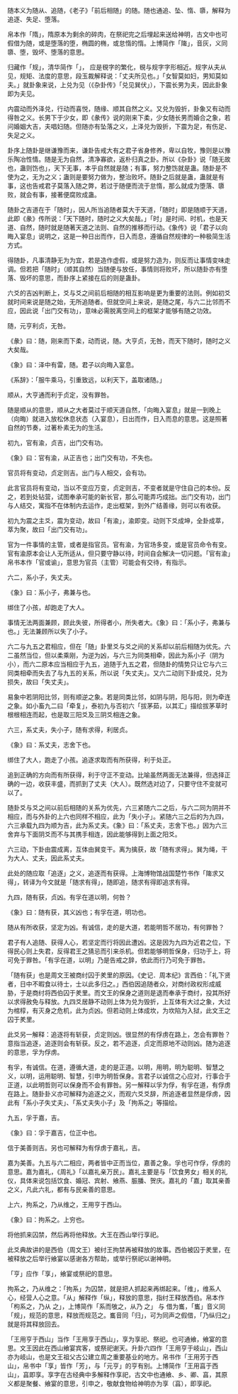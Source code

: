 
随本义为随从、追随，《老子》「前后相随」的随。随也通追、坠、惰、隳，解释为追逐、失足、堕落。

帛本作「隋」，隋原本为剩余的碎肉，在祭祀完之后埋起来送给神明，古文中也可假借为随，或是堕落的堕，椭圆的椭，或怠惰的惰。上博简作「隓」，音灰，义同隳、堕，毁坏、堕落的意思。

归藏作「规」，清华简作「」， 应是覒字的繁化，覒与规字字形相近。规字从夫从见，规矩、法度的意思，段玉裁解释说：「丈夫所见也。」「女智莫如妇，男知莫如夫。」就卦象来说，上兑为见（《杂卦传》「兑见巽伏」），下震长男为夫，因此卦象即为夫见。

内震动而外泽兑，行动而喜悦，随缘、顺其自然之义。又兑为毁折，卦象又有动而得咎之义。长男下于少女，即《彖传》说的刚来下柔，少女随长男而婚合之象，若问婚姻大吉，夫唱妇随。但随亦有坠落之义，上泽兑为毁折，下震为足，有伤足、失足之义。

卦序上随卦是继谦豫而来，谦卦告戒大有之君子省身修养，卑以自牧，豫则是以豫乐陶冶性情。随是无为自然，清净寡欲，返朴归真之卦。所以《杂卦》说「随无故也，蛊则饬也」，天下无事，本乎自然就是随；有事，努力整饬就是蛊。随卦是不使为之，无为之义；蛊则是要努力做为，整治败坏。随卦之后就是蛊，蛊就是有事，这也告戒君子莫落入随之弊，若过于随便而流于怠惰，那么就成为堕落、隳败，就会有事，接著便腐败成蛊。

随卦之吉道在于「随时」，因人所当追随者莫大于天道，「随时」即是随顺于天道，此即《彖》传所说：「天下随时，随时之义大矣哉。」「时」是时间、时机，也是天道、自然，随时就是随著天道之法则、自然的推移而行动。《象传》说「君子以向晦入宴息」说明之，这是一种日出而作，日入而息，遵循自然规律的一种极简生活方式。

得随卦，凡事清静无为为宜，若是造作虚假，或是努力造为，则反而让事情变味走调。但若把「随时」（顺其自然）当随便与放任，事情则将败坏，所以随卦亦有堕落、毁坏的意思，而卦序上紧接在后的则是蛊卦。

六爻的吉凶判断上，爻与爻之间前后相随的相互影响是更为重要的法则。例如初爻就时间来说是随之始，无所追随者。但就空间上来说，是随之尾，与六二比邻而不应，因此说「出门交有功」，意味必需脱离空间上的框架才能够有随之功效。

随，元亨利贞，无咎。

《彖》曰：随，刚来而下柔，动而说，随。大亨贞，无咎，而天下随时，随时之义大矣哉。

《象》曰：泽中有雷，随。君子以向晦入宴息。

《系辞》：「服牛乘马，引重致远，以利天下，盖取诸随。」

顺从，大亨通而利于贞定，没有罪咎。

随是顺从的意思，顺从之大者莫过于顺天道自然，「向晦入宴息」就是一到晚上（向晦）就进入放松休息状态（入宴息），日出而作，日入而息的意思。这是照著自然的节奏，过著朴素无为的生活。

初九，官有渝，贞吉，出门交有功。

《象》曰：官有渝，从正吉也；出门交有功，不失也。

官员将有变动，贞定则吉。出门与人相交，会有功。

此言官员将有变动，当以不变应万变，贞定则吉，不变者就是守住自己的本份。反之，若到处钻营，试图奉承可能的新长官，那么可能弄巧成拙。出门交有功，出门与人结交，寓指不在体制内去运作，走出框架，到外广结善缘，则可以有收获。

初九为震之主爻，震为变动，故曰「有渝」，渝即变。动则下爻成坤，全卦成萃，萃为聚，故曰「出门交有功」。

官为一件事情的主管，或者是指官员。官有渝，为官场多变，或是官员命令有变。官有渝原本会让人无所适从，但只要守静以待，时间自会解决一切问题。「官有渝」帛书本作「官或谕」，意思为官员（主管）可能会有交待，有指示。

六二，系小子，失丈夫。

《象》曰：系小子，弗兼与也。

绑住了小孩，却跑走了大人。

事情无法两面兼顾，顾此失彼，所得者小，所失者大。《象》曰：「系小子，弗兼与也。」无法兼顾所以失了小子。

六二与九五之君相应，但在「随」卦里爻与爻之间的关系却以前后相随为优先。六二虽然当位，但以柔乘刚，为逆为凶，与六三为同类相牵，因此为系小子（阴为小），而六二原本应当相应于九五，追随于九五之君，但随卦的情势只让它与六三同类相牵而失去了与九五的关系，所以说「失丈夫」。又六二动则下卦成兑，兑为损失，故曰「失丈夫」。

易象中若阴阳比邻，则有顺逆之象。若是同类比邻，如阴与阴，阳与阳，则为牵连之象。如小畜九二曰「牵复」，泰初九与否初六「拔茅茹，以其汇」描绘拔茅草时根根相连而起，也是取三阳爻及三阴爻相连之象。

六三，系丈夫，失小子，随有求得，利居贞。

《象》曰：系丈夫，志舍下也。

绑住了大人，跑走了小孩。追逐求取而有所获得，利于处正。

追到正确的方向而有所获得，利于守正不变动。比喻虽然两面无法兼得，但选择正确的一边，收获丰盛，而抓到了丈夫（大人）。既然选对边了，只要守住不变就可以了。

随卦爻与爻之间以前后相随的关系为优先，六三紧随六二之后，与六二同为阴并不相应，而与外卦的上六也同样不相应，此为「失小子」。紧随六三之后的为九四，六三承载九四为顺为吉，此为系丈夫。《象》曰：「系丈夫，志舍下也。」因为六三舍弃与下面阴爻而不与其携手相连，因此能够得到上面之阳爻。

六三动，下卦由震成离，互体由巽变干。离为擒获，故「随有求得」。巽为绳，干为大人、丈夫，因此系丈夫。

此处的随应取「追逐」之义，追逐而有获得。上海博物馆战国楚竹书作「隓求又得」，转译为今文就是「随求有得」，随即追，随求有得即追求有得。

九四，随有获，贞凶。有孚在道以明，何咎？

《象》曰：随有获，其义凶也；有孚在道，明功也。

随从有所收获，坚定为凶。有诚信，走的是大道，若能明哲不居功，有何罪咎？

君子有人追随、获得人心，若坚定而行将因此遭凶。这是因为九四为近君之位，下得民心则上失君，反得君王之猜忌而引来杀机。但若能够明哲保身，归功于上，将可免于罪咎。「有孚在道，以明」乃是告戒之辞，依此而行乃可免于罪咎。

「随有获」也是周文王被商纣囚于羑里的原因。《史记．周本纪》言西伯：「礼下贤者，日中不暇食以待士，士以此多归之。」西伯因追随者众，对商纣政权形成威胁，于是商纣将西伯囚于羑里。而文王的保身之道则是退而奉承于商纣，投其所好以求得赦免与释放。九四爻居静不动则上体为兑为毁折，上互体有大过之象，大过为棺椁，有灭身之危机，此为贞凶。但若动则上体成坎，为坎陷为入狱，此文王之囚于羑里。

此爻另一解释：追逐将有斩获，贞定则凶。很显然的有俘虏在路上，怎会有罪咎？意指当追逐，追逐则会有斩获。反之，若不追逐，贞定而原地不动则凶。随为追逐的意思，孚为俘虏。

有孚，有诚信。在道，遵循大道，走的是正道。以明，用明，明为聪明、智慧之义，以明，运用聪明、智慧，引申为明哲保身。言君子以诚信之心应对，行事合于正道，以此明哲则可以保身而不会有罪咎。另一解释以孚为俘，有孚在道，有俘虏在路上。随卦卦义亦可解释为追逐之义，而观六爻爻辞，所追逐者显然是俘虏，因此有「系小子失丈夫」、「系丈夫失小子」及「拘系之」等描绘。

九五，孚于嘉，吉。

《象》曰：孚于嘉吉，位正中也。

信于美善则吉。另也可解释为有俘虏于嘉礼，吉。

嘉为美善。九五与六二相应，两者皆中正而当位，嘉善之象。孚也可作俘，俘虏的意思。嘉为嘉礼，《周礼》「以嘉礼亲万民」。嘉礼主要是与「饮食男女」相关的礼仪，具体来说包括饮食、婚冠、宾射、飨燕、脤膰、贺庆。嘉礼的「嘉」取其亲善之义，凡此六礼，都有与民亲善的意思。

上六，拘系之，乃从维之，王用亨于西山。

《象》曰：拘系之。上穷也。

将他抓来囚禁，然后再将他释放。大王在西山举行享祀。

此爻典故讲的是西伯（周文王）被纣王拘禁再被释放的故事。西伯被囚于羑里，在被释放之后举行飨宴以感谢各方帮助，或举行祭祀以谢神明。

「亨」应作「享」，飨宴或祭祀的意思。

拘系之，乃从维之：「拘系」为囚禁，就是把人抓起来再绑起来。「维」，维系人心，经营人心之意。「从」解释作「纵」，释放的意思，指纣王释放西伯。帛本作「枸系之，乃从 之」，上博简作「系而敂之，从乃 之」 与 借为巂，「巂」音义同「规」，规范的意思，释放而规范之。巂音同「归」，可为同声之假借，「乃纵归之」就是将其释放回去。

「王用亨于西山」当作「王用享于西山」，享为享祀、祭祀。也可通飨，飨宴的意思。文王因此在西山飨宴宾客，或祭祀谢天。升卦六四作「王用亨于岐山」，西山亦为岐山，也是文王祖父古公建立周之重要基业的地方。帛书作「王用芳于西山」，帛书中「享」皆作「芳」，与「元亨」的亨有别。上博简作「王用亯于西山」，亯即享。享字在古经典中多解释作享祀，古文中也通飨、乡、卿、亯，其原义都是聚餐、飨宴的意思，引申之，敬献食物给神明亦为享（亯），即享祀。